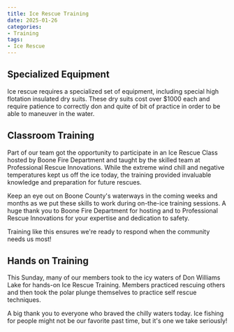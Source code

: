 ```yaml
---
title: Ice Rescue Training
date: 2025-01-26
categories:
- Training
tags:
- Ice Rescue
---
```


## Specialized Equipment

Ice rescue requires a specialized set of equipment, including special high flotation insulated dry suits.
These dry suits cost over $1000 each and require patience to correctly don and quite of bit of practice in order to be able to maneuver in the water.

## Classroom Training

Part of our team got the opportunity to participate in an Ice Rescue Class hosted by Boone Fire Department and taught by the skilled team at Professional Rescue Innovations.
While the extreme wind chill and negative temperatures kept us off the ice today, the training provided invaluable knowledge and preparation for future rescues.

Keep an eye out on Boone County's waterways in the coming weeks and months as we put these skills to work during on-the-ice training sessions.
A huge thank you to Boone Fire Department for hosting and to Professional Rescue Innovations for your expertise and dedication to safety.

Training like this ensures we're ready to respond when the community needs us most!

## Hands on Training

This Sunday, many of our members took to the icy waters of Don Williams Lake for hands-on Ice Rescue Training.
Members practiced rescuing others and then took the polar plunge themselves to practice self rescue techniques.

A big thank you to everyone who braved the chilly waters today.
Ice fishing for people might not be our favorite past time, but it's one we take seriously!
